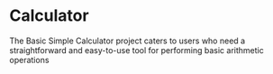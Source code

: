 # Calculator
The Basic Simple Calculator project caters to users who need a straightforward and easy-to-use tool for performing basic arithmetic operations
